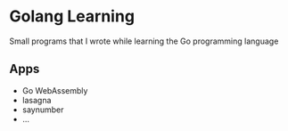 # Golang Learning

Small programs that I wrote while learning the Go programming language

## Apps

- Go WebAssembly
- lasagna
- saynumber
- ...
